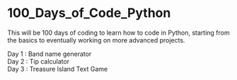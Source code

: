 # 100_Days_of_Code_Python

This will be 100 days of coding to learn how to code in Python, starting from the basics to eventually working on more advanced projects.

Day 1 : Band name generator<br>
Day 2 : Tip calculator<br>
Day 3 : Treasure Island Text Game<br>

